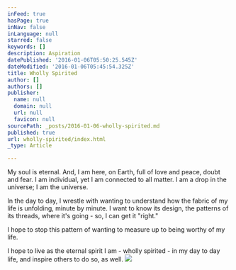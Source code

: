 ```yaml
---
inFeed: true
hasPage: true
inNav: false
inLanguage: null
starred: false
keywords: []
description: Aspiration
datePublished: '2016-01-06T05:50:25.545Z'
dateModified: '2016-01-06T05:45:54.325Z'
title: Wholly Spirited
author: []
authors: []
publisher:
  name: null
  domain: null
  url: null
  favicon: null
sourcePath: _posts/2016-01-06-wholly-spirited.md
published: true
url: wholly-spirited/index.html
_type: Article

---
```

My soul is eternal. And, I am here, on Earth, full of love and peace,
doubt and fear. I am individual, yet I am connected to all matter. I am
a drop in the universe; I am the universe.

In the day to day, I 
wrestle with wanting to understand how the fabric of my life is 
unfolding, minute by minute. I want to know its design, the patterns of 
its threads, where it's going - so, I can get it "right." 

I hope to stop this pattern of wanting to measure up to being worthy of my life. 

I hope to live as the eternal spirit I am - wholly spirited - in my day to day life, and inspire others to do so, as well.
![](https://the-grid-user-content.s3-us-west-2.amazonaws.com/1a6d0362-9d29-458b-9abf-e3766ce9df29.jpg)